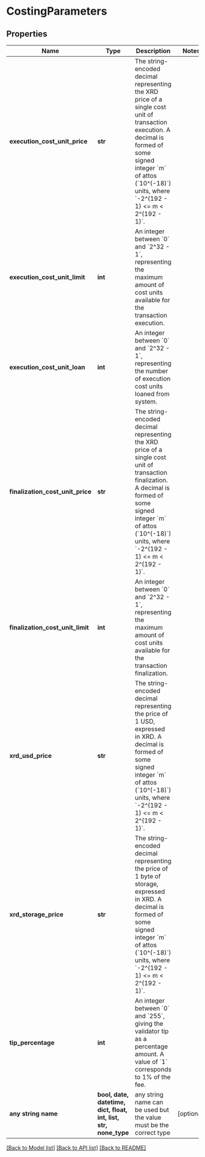# CostingParameters


## Properties
Name | Type | Description | Notes
------------ | ------------- | ------------- | -------------
**execution_cost_unit_price** | **str** | The string-encoded decimal representing the XRD price of a single cost unit of transaction execution. A decimal is formed of some signed integer &#x60;m&#x60; of attos (&#x60;10^(-18)&#x60;) units, where &#x60;-2^(192 - 1) &lt;&#x3D; m &lt; 2^(192 - 1)&#x60;.  | 
**execution_cost_unit_limit** | **int** | An integer between &#x60;0&#x60; and &#x60;2^32 - 1&#x60;, representing the maximum amount of cost units available for the transaction execution. | 
**execution_cost_unit_loan** | **int** | An integer between &#x60;0&#x60; and &#x60;2^32 - 1&#x60;, representing the number of execution cost units loaned from system. | 
**finalization_cost_unit_price** | **str** | The string-encoded decimal representing the XRD price of a single cost unit of transaction finalization. A decimal is formed of some signed integer &#x60;m&#x60; of attos (&#x60;10^(-18)&#x60;) units, where &#x60;-2^(192 - 1) &lt;&#x3D; m &lt; 2^(192 - 1)&#x60;.  | 
**finalization_cost_unit_limit** | **int** | An integer between &#x60;0&#x60; and &#x60;2^32 - 1&#x60;, representing the maximum amount of cost units available for the transaction finalization. | 
**xrd_usd_price** | **str** | The string-encoded decimal representing the price of 1 USD, expressed in XRD. A decimal is formed of some signed integer &#x60;m&#x60; of attos (&#x60;10^(-18)&#x60;) units, where &#x60;-2^(192 - 1) &lt;&#x3D; m &lt; 2^(192 - 1)&#x60;.  | 
**xrd_storage_price** | **str** | The string-encoded decimal representing the price of 1 byte of storage, expressed in XRD. A decimal is formed of some signed integer &#x60;m&#x60; of attos (&#x60;10^(-18)&#x60;) units, where &#x60;-2^(192 - 1) &lt;&#x3D; m &lt; 2^(192 - 1)&#x60;.  | 
**tip_percentage** | **int** | An integer between &#x60;0&#x60; and &#x60;255&#x60;, giving the validator tip as a percentage amount. A value of &#x60;1&#x60; corresponds to 1% of the fee. | 
**any string name** | **bool, date, datetime, dict, float, int, list, str, none_type** | any string name can be used but the value must be the correct type | [optional]

[[Back to Model list]](../README.md#documentation-for-models) [[Back to API list]](../README.md#documentation-for-api-endpoints) [[Back to README]](../README.md)


